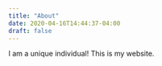 ```yaml
---
title: "About"
date: 2020-04-16T14:44:37-04:00
draft: false
---
```


I am a unique individual! This is my website.
